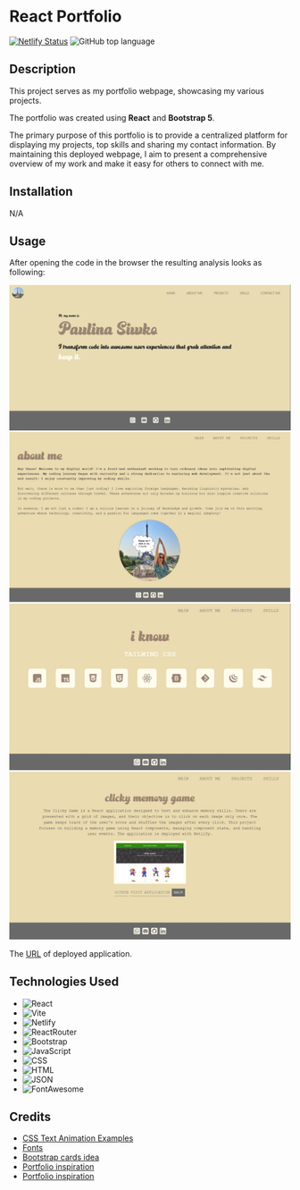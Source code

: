 # React Portfolio

[![Netlify Status](https://api.netlify.com/api/v1/badges/e8687fca-03e9-4b03-91de-462e39f21353/deploy-status)](https://paulina-siwko.netlify.app/)
![GitHub top language](https://img.shields.io/github/languages/top/paulinasiwko/react-portfolio)

## Description
This project serves as my portfolio webpage, showcasing my various projects. 

The portfolio was created using **React** and **Bootstrap 5**. 

The primary purpose of this portfolio is to provide a centralized platform for displaying my projects, top skills and sharing my contact information. By maintaining this deployed webpage, I aim to present a comprehensive overview of my work and make it easy for others to connect with me.

## Installation
N/A

## Usage
After opening the code in the browser the resulting analysis looks as following:

![A screenshot of homepage](./src/assets/img/deployed.JPG)
![A screenshot of about me section](./src/assets/img/about-me.JPG)
![A screenshot of skills section](./src/assets/img/skills.JPG)
![A screenshot of project page](./src/assets/img/project.JPG)

The [URL](https://paulina-siwko.netlify.app/) of deployed application.

## Technologies Used

- ![React](https://img.shields.io/badge/React-20232A?style=for-the-badge&logo=react&logoColor=61DAFB)
- ![Vite](https://img.shields.io/badge/Vite-B73BFE?style=for-the-badge&logo=vite&logoColor=FFD62E)
- ![Netlify](https://img.shields.io/badge/Netlify-00C7B7?style=for-the-badge&logo=netlify&logoColor=white)
- ![ReactRouter](https://img.shields.io/badge/React_Router-CA4245?style=for-the-badge&logo=react-router&logoColor=white)
- ![Bootstrap](https://img.shields.io/badge/Bootstrap-563D7C?style=for-the-badge&logo=bootstrap&logoColor=white)
- ![JavaScript](https://img.shields.io/badge/JavaScript-323330?style=for-the-badge&logo=javascript&logoColor=F7DF1E) 
- ![CSS](https://img.shields.io/badge/CSS3-1572B6?style=for-the-badge&logo=css3&logoColor=white)
- ![HTML](https://img.shields.io/badge/HTML5-E34F26?style=for-the-badge&logo=html5&logoColor=white)
- ![JSON](https://img.shields.io/badge/json-5E5C5C?style=for-the-badge&logo=json&logoColor=white)
- ![FontAwesome](https://img.shields.io/badge/Font_Awesome-339AF0?style=for-the-badge&logo=fontawesome&logoColor=white)

## Credits
- [CSS Text Animation Examples](https://www.sliderrevolution.com/resources/css-text-animation/)
- [Fonts](https://www.fontspace.com/)
- [Bootstrap cards idea](https://codepen.io/maryj25)
- [Portfolio inspiration](https://dorota1997.github.io/react-frontend-dev-portfolio/)
- [Portfolio inspiration](https://www.adhamdannaway.com/about)
